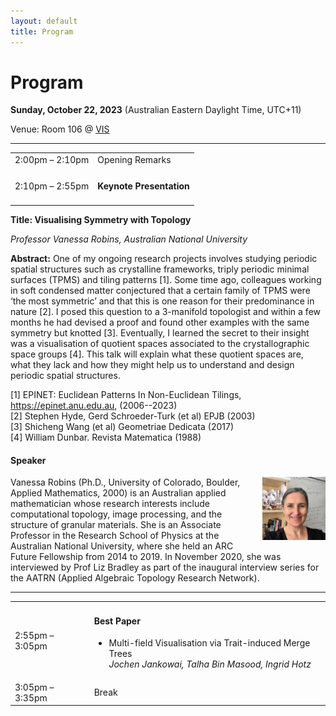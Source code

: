 ```yaml
---
layout: default
title: Program
---
```


# Program

**Sunday, October 22, 2023**
(Australian Eastern Daylight Time, UTC+11)

Venue: Room 106 @ [VIS](https://ieeevis.org/year/2023/welcome)


---

<table class="program">
  <tr>
    <td>2:00pm &ndash; 2:10pm</td>
    <td>
      Opening Remarks<br/>
    </td>
  </tr>
  <tr>
    <td>2:10pm &ndash; 2:55pm</td>
    <td>
      <h4>Keynote Presentation
      </h4>
    </td>
  </tr>
</table>

**Title: Visualising Symmetry with Topology**

_Professor Vanessa Robins, Australian National University_

<b>Abstract:</b> One of my ongoing research projects involves studying periodic spatial structures such as crystalline frameworks, triply periodic minimal surfaces (TPMS) and tiling patterns [1]. Some time ago, colleagues working in soft condensed matter conjectured that a certain family of TPMS were ‘the most symmetric’ and that this is one reason for their predominance in nature [2].  I posed this question to a 3-manifold topologist and within a few months he had devised a proof and found other examples with the same symmetry but knotted [3]. Eventually, I learned the secret to their insight was a visualisation of quotient spaces associated to the crystallographic space groups [4]. This talk will explain what these quotient spaces are, what they lack and how they might help us to understand and design periodic spatial structures. 

<p>[1] EPINET: Euclidean Patterns In Non-Euclidean Tilings, <a href="https://epinet.anu.edu.au">https://epinet.anu.edu.au</a>, (2006--2023)<br />
[2] Stephen Hyde, Gerd Schroeder-Turk (et al) EPJB (2003) <br />
[3] Shicheng Wang (et al) Geometriae Dedicata (2017)<br />
[4] William Dunbar. Revista Matematica (1988) </p>

#### Speaker

<img style="padding: 0; margin: 0 0 1em 1em; float: right; width: 20%" src="assets/Vanessa.jpg" />
Vanessa Robins (Ph.D., University of Colorado, Boulder, Applied Mathematics, 2000) is an Australian applied mathematician whose research interests include computational topology, image processing, and the structure of granular materials. She is an Associate Professor in the Research School of Physics at the Australian National University, where she held an ARC Future Fellowship from 2014 to 2019. In November 2020, she was interviewed by Prof Liz Bradley as part of the inaugural interview series for the AATRN (Applied Algebraic Topology Research Network).
<br>

---

<table class="program">
  <tr>
    <td>2:55pm &ndash; 3:05pm</td>
    <td>
      <h4>Best Paper</h4>
      <ul>
        <li>
           Multi-field Visualisation via Trait-induced Merge Trees
           <br><i>Jochen Jankowai, Talha Bin Masood, Ingrid Hotz</i> 
           <br/>
        </li>
      </ul>
    </td>
  </tr>

  <tr>
    <td>3:05pm &ndash; 3:35pm</td>
    <td>Break</td>
  </tr>
